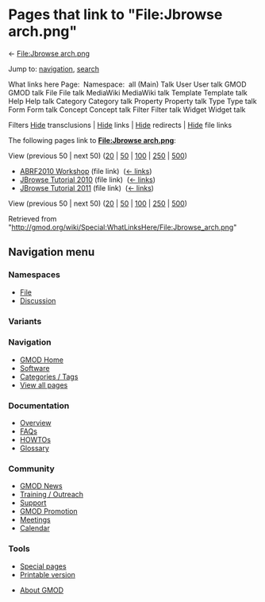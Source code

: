 <div id="mw-page-base" class="noprint">

</div>

<div id="mw-head-base" class="noprint">

</div>

<div id="content" class="mw-body" role="main">

<span id="top"></span>

<div id="mw-js-message" style="display:none;">

</div>



# <span dir="auto">Pages that link to "File:Jbrowse arch.png"</span>

<div id="bodyContent">

<div id="contentSub">

← [File:Jbrowse
arch.png](/wiki/File:Jbrowse_arch.png "File:Jbrowse arch.png")

</div>

<div id="jump-to-nav" class="mw-jump">

Jump to: [navigation](#mw-navigation), [search](#p-search)

</div>

<div id="mw-content-text">

What links here Page:  Namespace:  all (Main) Talk User User talk GMOD
GMOD talk File File talk MediaWiki MediaWiki talk Template Template talk
Help Help talk Category Category talk Property Property talk Type Type
talk Form Form talk Concept Concept talk Filter Filter talk Widget
Widget talk

Filters
[Hide](/mediawiki/index.php?title=Special:WhatLinksHere/File:Jbrowse_arch.png&hidetrans=1 "Special:WhatLinksHere/File:Jbrowse arch.png")
transclusions \|
[Hide](/mediawiki/index.php?title=Special:WhatLinksHere/File:Jbrowse_arch.png&hidelinks=1 "Special:WhatLinksHere/File:Jbrowse arch.png")
links \|
[Hide](/mediawiki/index.php?title=Special:WhatLinksHere/File:Jbrowse_arch.png&hideredirs=1 "Special:WhatLinksHere/File:Jbrowse arch.png")
redirects \|
[Hide](/mediawiki/index.php?title=Special:WhatLinksHere/File:Jbrowse_arch.png&hideimages=1 "Special:WhatLinksHere/File:Jbrowse arch.png")
file links

The following pages link to **[File:Jbrowse
arch.png](/wiki/File:Jbrowse_arch.png "File:Jbrowse arch.png")**:

View (previous 50 \| next 50)
([20](/mediawiki/index.php?title=Special:WhatLinksHere/File:Jbrowse_arch.png&limit=20 "Special:WhatLinksHere/File:Jbrowse arch.png")
\|
[50](/mediawiki/index.php?title=Special:WhatLinksHere/File:Jbrowse_arch.png&limit=50 "Special:WhatLinksHere/File:Jbrowse arch.png")
\|
[100](/mediawiki/index.php?title=Special:WhatLinksHere/File:Jbrowse_arch.png&limit=100 "Special:WhatLinksHere/File:Jbrowse arch.png")
\|
[250](/mediawiki/index.php?title=Special:WhatLinksHere/File:Jbrowse_arch.png&limit=250 "Special:WhatLinksHere/File:Jbrowse arch.png")
\|
[500](/mediawiki/index.php?title=Special:WhatLinksHere/File:Jbrowse_arch.png&limit=500 "Special:WhatLinksHere/File:Jbrowse arch.png"))

- [ABRF2010 Workshop](/wiki/ABRF2010_Workshop "ABRF2010 Workshop") (file
  link) ‎ <span class="mw-whatlinkshere-tools">([←
  links](/mediawiki/index.php?title=Special:WhatLinksHere&target=ABRF2010+Workshop "Special:WhatLinksHere"))</span>
- [JBrowse Tutorial
  2010](/wiki/JBrowse_Tutorial_2010 "JBrowse Tutorial 2010") (file link)
  ‎ <span class="mw-whatlinkshere-tools">([←
  links](/mediawiki/index.php?title=Special:WhatLinksHere&target=JBrowse+Tutorial+2010 "Special:WhatLinksHere"))</span>
- [JBrowse Tutorial
  2011](/wiki/JBrowse_Tutorial_2011 "JBrowse Tutorial 2011") (file link)
  ‎ <span class="mw-whatlinkshere-tools">([←
  links](/mediawiki/index.php?title=Special:WhatLinksHere&target=JBrowse+Tutorial+2011 "Special:WhatLinksHere"))</span>

View (previous 50 \| next 50)
([20](/mediawiki/index.php?title=Special:WhatLinksHere/File:Jbrowse_arch.png&limit=20 "Special:WhatLinksHere/File:Jbrowse arch.png")
\|
[50](/mediawiki/index.php?title=Special:WhatLinksHere/File:Jbrowse_arch.png&limit=50 "Special:WhatLinksHere/File:Jbrowse arch.png")
\|
[100](/mediawiki/index.php?title=Special:WhatLinksHere/File:Jbrowse_arch.png&limit=100 "Special:WhatLinksHere/File:Jbrowse arch.png")
\|
[250](/mediawiki/index.php?title=Special:WhatLinksHere/File:Jbrowse_arch.png&limit=250 "Special:WhatLinksHere/File:Jbrowse arch.png")
\|
[500](/mediawiki/index.php?title=Special:WhatLinksHere/File:Jbrowse_arch.png&limit=500 "Special:WhatLinksHere/File:Jbrowse arch.png"))

</div>

<div class="printfooter">

Retrieved from
"<http://gmod.org/wiki/Special:WhatLinksHere/File:Jbrowse_arch.png>"

</div>

<div id="catlinks" class="catlinks catlinks-allhidden">

</div>

<div class="visualClear">

</div>

</div>

</div>

<div id="mw-navigation">

## Navigation menu

<div id="mw-head">



<div id="left-navigation">

<div id="p-namespaces" class="vectorTabs" role="navigation"
aria-labelledby="p-namespaces-label">

### Namespaces

- <span id="ca-nstab-image"><a href="/wiki/File:Jbrowse_arch.png" accesskey="c"
  title="View the file page [c]">File</a></span>
- <span id="ca-talk"><a
  href="/mediawiki/index.php?title=File_talk:Jbrowse_arch.png&amp;action=edit&amp;redlink=1"
  accesskey="t"
  title="Discussion about the content page [t]">Discussion</a></span>

</div>

<div id="p-variants" class="vectorMenu emptyPortlet" role="navigation"
aria-labelledby="p-variants-label">

### 

### Variants[](#)

<div class="menu">

</div>

</div>

</div>





</div>

</div>

</div>

<div id="mw-panel">

<div id="p-logo" role="banner">

<a href="/wiki/Main_Page"
style="background-image: url(http://gmod.org/images/GMOD-cogs.png);"
title="Visit the main page"></a>

</div>

<div id="p-Navigation" class="portal" role="navigation"
aria-labelledby="p-Navigation-label">

### Navigation

<div class="body">

- <span id="n-GMOD-Home">[GMOD Home](/wiki/Main_Page)</span>
- <span id="n-Software">[Software](/wiki/GMOD_Components)</span>
- <span id="n-Categories-.2F-Tags">[Categories /
  Tags](/wiki/Categories)</span>
- <span id="n-View-all-pages">[View all
  pages](/wiki/Special:AllPages)</span>

</div>

</div>

<div id="p-Documentation" class="portal" role="navigation"
aria-labelledby="p-Documentation-label">

### Documentation

<div class="body">

- <span id="n-Overview">[Overview](/wiki/Overview)</span>
- <span id="n-FAQs">[FAQs](/wiki/Category:FAQ)</span>
- <span id="n-HOWTOs">[HOWTOs](/wiki/Category:HOWTO)</span>
- <span id="n-Glossary">[Glossary](/wiki/Glossary)</span>

</div>

</div>

<div id="p-Community" class="portal" role="navigation"
aria-labelledby="p-Community-label">

### Community

<div class="body">

- <span id="n-GMOD-News">[GMOD News](/wiki/GMOD_News)</span>
- <span id="n-Training-.2F-Outreach">[Training /
  Outreach](/wiki/Training_and_Outreach)</span>
- <span id="n-Support">[Support](/wiki/Support)</span>
- <span id="n-GMOD-Promotion">[GMOD
  Promotion](/wiki/GMOD_Promotion)</span>
- <span id="n-Meetings">[Meetings](/wiki/Meetings)</span>
- <span id="n-Calendar">[Calendar](/wiki/Calendar)</span>

</div>

</div>

<div id="p-tb" class="portal" role="navigation"
aria-labelledby="p-tb-label">

### Tools

<div class="body">

- <span id="t-specialpages"><a href="/wiki/Special:SpecialPages" accesskey="q"
  title="A list of all special pages [q]">Special pages</a></span>
- <span id="t-print"><a
  href="/mediawiki/index.php?title=Special:WhatLinksHere/File:Jbrowse_arch.png&amp;printable=yes"
  rel="alternate" accesskey="p"
  title="Printable version of this page [p]">Printable version</a></span>

</div>

</div>

</div>

</div>

<div id="footer" role="contentinfo">

- <span id="footer-places-about">[About
  GMOD](/wiki/GMOD:About "GMOD:About")</span>

<!-- -->






</div>
